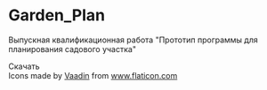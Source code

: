 # Garden_Plan
Выпускная квалификационная работа
"Прототип программы для планирования садового участка"

<div>Скачать <a href="https://github.com/ZakharovIS/Garden_Plan/blob/main/%D0%92%D0%9A%D0%A0_%20%D0%97%D0%B0%D1%85%D0%B0%D1%80%D0%BE%D0%B2_%D0%98%D0%A1.pdf" title="Скачать ВКР"></a>

<div>Icons made by <a href="https://www.flaticon.com/authors/vaadin" title="Vaadin">Vaadin</a> from <a href="https://www.flaticon.com/" title="Flaticon">www.flaticon.com</a></div>
